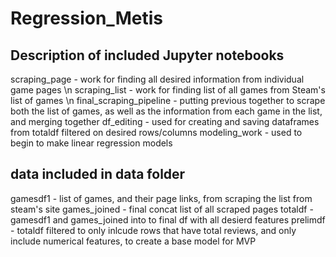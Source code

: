 # Regression_Metis

## Description of included Jupyter notebooks

scraping_page - work for finding all desired information from individual game pages \n
scraping_list - work for finding list of all games from Steam's list of games \n
final_scraping_pipeline - putting previous together to scrape both the list of games, as well as the information from each game in the list, and merging together
df_editing - used for creating and saving dataframes from totaldf filtered on desired rows/columns
modeling_work - used to begin to make linear regression models



## data included in data folder

gamesdf1 - list of games, and their page links,  from scraping the list from steam's site
games_joined - final concat list of all scraped pages
totaldf - gamesdf1 and games_joined into to final df with all desierd features
prelimdf - totaldf filtered to only inlcude rows that have total reviews, and only include numerical features, to create a base model for MVP

